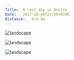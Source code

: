 ```yaml
---
Title:	A rest day in Aveiro
Date:	2017-10-06T23:59+0100
Distance:	0.0 km
---
```


![landscape](http://pbs.twimg.com/media/DLc4lyOW0AIxEil.jpg "Fish in Aveiro")

![landscape](http://pbs.twimg.com/media/DLc44m-XUAA03tY.jpg "Boats on the river")

![landscape](http://pbs.twimg.com/media/DLdK9zqW4AAIJlM.jpg "Tea rooms")



